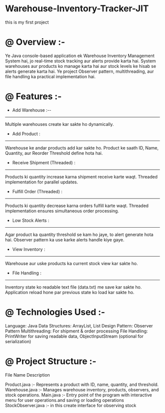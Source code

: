 # Warehouse-Inventory-Tracker-JIT
this is my first project

@  Overview :- 
==============
  Ye Java console-based application ek Warehouse Inventory Management System hai, jo real-time stock tracking aur alerts provide karta hai.
  System warehouses aur products ko manage karta hai aur stock levels ke hisab se alerts generate karta hai.
  Ye project Observer pattern, multithreading, aur file handling ka practical implementation hai.


@ Features :-
==========

* Add Warehouse :--
------------------
  Multiple warehouses create kar sakte ho dynamically.

* Add Product :
-----------------
  Warehouse ke andar products add kar sakte ho.
  Product ke saath ID, Name, Quantity, aur Reorder Threshold define hota hai.

* Receive Shipment (Threaded) :
--------------------------------
  Products ki quantity increase karna shipment receive karte waqt.
  Threaded implementation for parallel updates.

* Fulfill Order (Threaded) :
-----------------------------
  Products ki quantity decrease karna orders fulfill karte waqt.
  Threaded implementation ensures simultaneous order processing.

* Low Stock Alerts :
----------------------
  Agar product ka quantity threshold se kam ho jaye, to alert generate hota hai.
  Observer pattern ka use karke alerts handle kiye gaye.

* View Inventory :
--------------------
  Warehouse aur uske products ka current stock view kar sakte ho.

* File Handling :
-------------------
  Inventory state ko readable text file (data.txt) me save kar sakte ho.
  Application reload hone par previous state ko load kar sakte ho.  

@ Technologies Used :-
=====================
   Language: Java
   Data Structures: ArrayList, List
   Design Pattern: Observer Pattern
   Multithreading: For shipment & order processing
   File Handling: PrintWriter for saving readable data, ObjectInputStream (optional for serialization)

@ Project Structure :-
=======================
File Name                                                      Description

Product.java :-                                                Represents a product with ID, name, quantity, and threshold.
Warehouse.java :-	                                             Manages warehouse inventory, products, observers, and stock operations.
Main.java	 :-                                                  Entry point of the program with interactive menu for user operations.and saving or loading operations
StockObserver.java  :-                                         in this create interface for observing stock


